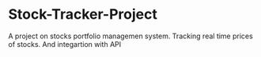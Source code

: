 # Stock-Tracker-Project
A project on stocks portfolio managemen system. Tracking real time prices of stocks. And integartion with API
